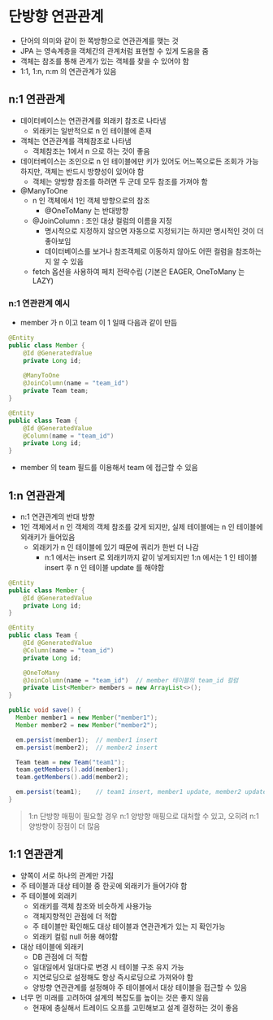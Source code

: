 # 단방향 연관관계
- 단어의 의미와 같이 한 쪽방향으로 연관관계를 맺는 것
- JPA 는 영속계층을 객체간의 관계처럼 표현할 수 있게 도움을 줌
- 객체는 참조를 통해 관계가 있는 객체를 찾을 수 있어야 함
- 1:1, 1:n, n:m 의 연관관계가 있음

## n:1 연관관계
- 데이터베이스는 연관관계를 외래키 참조로 나타냄
  - 외래키는 일반적으로 n 인 테이블에 존재
- 객체는 연관관계를 객체참조로 나타냄
  - 객체참조는 1에서 n 으로 하는 것이 좋음
- 데이터베이스는 조인으로 n 인 테이블에만 키가 있어도 어느쪽으로든 조회가 가능하지만, 객체는 반드시 방향성이 있어야 함
  - 객체는 양방향 참조를 하려면 두 군데 모두 참조를 가져야 함
- @ManyToOne
  - n 인 객체에서 1인 객체 방향으로의 참조
    - @OneToMany 는 반대방향
  - @JoinColumn : 조인 대상 컬럼의 이름을 지정
    - 명시적으로 지정하지 않으면 자동으로 지정되기는 하지만 명시적인 것이 더 좋아보임
    - 데이터베이스를 보거나 참조객체로 이동하지 않아도 어떤 컬럼을 참조하는 지 알 수 있음
  - fetch 옵션을 사용하여 페치 전략수립 (기본은 EAGER, OneToMany 는 LAZY)

### n:1 연관관계 예시
- member 가 n 이고 team 이 1 일때 다음과 같이 만듬
```java
@Entity
public class Member {
    @Id @GeneratedValue
    private Long id;
    
    @ManyToOne
    @JoinColumn(name = "team_id")
    private Team team;
}

@Entity
public class Team {
    @Id @GeneratedValue
    @Column(name = "team_id")
    private Long id;
}
```
- member 의 team 필드를 이용해서 team 에 접근할 수 있음

## 1:n 연관관계
- n:1 연관관계의 반대 방향
- 1인 객체에서 n 인 객체의 객체 참조를 갖게 되지만, 실제 테이블에는 n 인 테이블에 외래키가 들어있음
  - 외래키가 n 인 테이블에 있기 때문에 쿼리가 한번 더 나감
    - n:1 에서는 insert 로 외래키까지 같이 넣게되지만 1:n 에서는 1 인 테이블 insert 후 n 인 테이블 update 를 해야함

```java
@Entity
public class Member {
    @Id @GeneratedValue
    private Long id;
}

@Entity
public class Team {
    @Id @GeneratedValue
    @Column(name = "team_id")
    private Long id;

    @OneToMany
    @JoinColumn(name = "team_id")  // member 테이블의 team_id 컬럼
    private List<Member> members = new ArrayList<>();
}
```
```java
public void save() {
  Member member1 = new Member("member1");
  Member member2 = new Member("member2");

  em.persist(member1);  // member1 insert
  em.persist(member2);  // member2 insert

  Team team = new Team("team1");
  team.getMembers().add(member1);
  team.getMembers().add(member2);

  em.persist(team1);    // team1 insert, member1 update, member2 update
}
```
> 1:n 단방향 매핑이 필요할 경우 n:1 양방향 매핑으로 대처할 수 있고, 오히려 n:1 양방향이 장점이 더 많음

## 1:1 연관관계
- 양쪽이 서로 하나의 관계만 가짐
- 주 테이블과 대상 테이블 중 한곳에 외래키가 들어가야 함
- 주 테이블에 외래키
  - 외래키를 객체 참조와 비슷하게 사용가능
  - 객체지향적인 관점에 더 적합
  - 주 테이블만 확인해도 대상 테이블과 연관관계가 있는 지 확인가능
  - 외래키 컬럼 null 허용 해야함
- 대상 테이블에 외래키
  - DB 관점에 더 적합
  - 일대일에서 일대다로 변경 시 테이블 구조 유지 가능
  - 지연로딩으로 설정해도 항상 즉시로딩으로 가져와야 함
  - 양방향 연관관계를 설정해야 주 테이블에서 대상 테이블을 접근할 수 있음
- 너무 먼 미래를 고려하여 설계의 복잡도를 높이는 것은 좋지 않음
  - 현재에 충실해서 트레이드 오프를 고민해보고 설계 결정하는 것이 좋음
